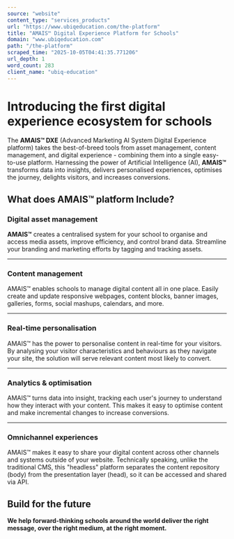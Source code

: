 ```yaml
---
source: "website"
content_type: "services_products"
url: "https://www.ubiqeducation.com/the-platform"
title: "AMAIS™ Digital Experience Platform for Schools"
domain: "www.ubiqeducation.com"
path: "/the-platform"
scraped_time: "2025-10-05T04:41:35.771206"
url_depth: 1
word_count: 283
client_name: "ubiq-education"
---
```


# Introducing the first digital experience ecosystem for schools

The **AMAIS™ DXE** (Advanced Marketing AI System Digital Experience platform) takes the best-of-breed tools from asset management, content management, and digital experience - combining them into a single easy-to-use platform. Harnessing the power of Artificial Intelligence (AI), **AMAIS™** transforms data into insights, delivers personalised experiences, optimises the journey, delights visitors, and increases conversions.

## What does AMAIS™ platform Include?

### Digital asset management

**AMAIS™** creates a centralised system for your school to organise and access media assets, improve efficiency, and control brand data. Streamline your branding and marketing efforts by tagging and tracking assets.

---

### Content management

AMAIS™ enables schools to manage digital content all in one place. Easily create and update responsive webpages, content blocks, banner images, galleries, forms, social mashups, calendars, and more.

---

### Real-time personalisation

AMAIS™ has the power to personalise content in real-time for your visitors. By analysing your visitor characteristics and behaviours as they navigate your site, the solution will serve relevant content most likely to convert.

---

### Analytics & optimisation

AMAIS™ turns data into insight, tracking each user's journey to understand how they interact with your content. This makes it easy to optimise content and make incremental changes to increase conversions.

---

### Omnichannel experiences

AMAIS™ makes it easy to share your digital content across other channels and systems outside of your website. Technically speaking, unlike the traditional CMS, this "headless" platform separates the content repository (body) from the presentation layer (head), so it can be accessed and shared via API.

## Build for the future

**We help forward-thinking schools around the world deliver the right message, over the right medium, at the right moment.**
